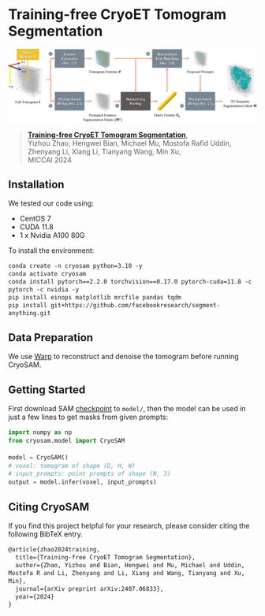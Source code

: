 # Training-free CryoET Tomogram Segmentation

![](assets/pipeline.png)

> [**Training-free CryoET Tomogram Segmentation**](https://www.arxiv.org/abs/2407.06833),  
> Yizhou Zhao, Hengwei Bian, Michael Mu, Mostofa Rafid Uddin, Zhenyang Li, Xiang Li, Tianyang Wang, Min Xu,  
> MICCAI 2024

## Installation

We tested our code using:

- CentOS 7
- CUDA 11.8
- 1 x Nvidia A100 80G

To install the environment:

```shell
conda create -n cryosam python=3.10 -y
conda activate cryosam
conda install pytorch==2.2.0 torchvision==0.17.0 pytorch-cuda=11.8 -c pytorch -c nvidia -y
pip install einops matplotlib mrcfile pandas tqdm
pip install git+https://github.com/facebookresearch/segment-anything.git
```

## Data Preparation

We use [Warp](http://www.warpem.com/warp/) to reconstruct and denoise the tomogram before running CryoSAM.

## Getting Started

First download SAM [checkpoint](https://dl.fbaipublicfiles.com/segment_anything/sam_vit_h_4b8939.pth) to `model/`, then the model can be used in just a few lines to get masks from given prompts:

```python
import numpy as np
from cryosam.model import CryoSAM

model = CryoSAM()
# voxel: tomogram of shape (D, H, W)
# input_prompts: point prompts of shape (N, 3)
output = model.infer(voxel, input_prompts)
```

## Citing CryoSAM

If you find this project helpful for your research, please consider citing the following BibTeX entry.

```
@article{zhao2024training,
  title={Training-free CryoET Tomogram Segmentation},
  author={Zhao, Yizhou and Bian, Hengwei and Mu, Michael and Uddin, Mostofa R and Li, Zhenyang and Li, Xiang and Wang, Tianyang and Xu, Min},
  journal={arXiv preprint arXiv:2407.06833},
  year={2024}
}
```